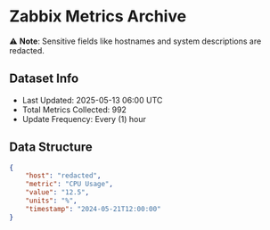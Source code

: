 # Zabbix Metrics Archive

⚠️ **Note**: Sensitive fields like hostnames and system descriptions are redacted.

## Dataset Info
- Last Updated: 2025-05-13 06:00 UTC
- Total Metrics Collected: 992
- Update Frequency: Every (1) hour

## Data Structure
```json
{
    "host": "redacted",
    "metric": "CPU Usage",
    "value": "12.5",
    "units": "%",
    "timestamp": "2024-05-21T12:00:00"
}
```
